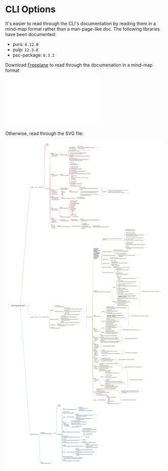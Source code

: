 # CLI Options

It's easier to read through the CLI's documentation by reading them in a mind-map format rather than a man-page-like doc. The following libraries have been documented:
- purs: `0.12.0`
- pulp: `12.3.0`
- psc-package: `0.3.2`

Download [Freeplane](https://www.freeplane.org/) to read through the documenation in a mind-map format

![Purescript-Build-Tools.mm](./Purescript-Build-Tools.mm)

Otherwise, read through the SVG file:

![build-tools-cli-options](./Build-Tools-CLI-Options.svg)
